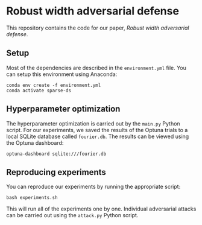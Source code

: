 # Robust width adversarial defense

This repository contains the code for our paper, *Robust width adversarial defense*.

## Setup

Most of the dependencies are described in the `environment.yml` file. You can setup this environment using Anaconda:

```console
conda env create -f environment.yml
conda activate sparse-ds
```

## Hyperparameter optimization

The hyperparameter optimization is carried out by the `main.py` Python script. For our experiments, we saved the results of the Optuna trials to a local SQLite database called `fourier.db`. The results can be viewed using the Optuna dashboard:

```console
optuna-dashboard sqlite:///fourier.db
```

## Reproducing experiments

You can reproduce our experiments by running the appropriate script:

```console
bash experiments.sh
```

This will run all of the experiments one by one. Individual adversarial attacks can be carried out using the `attack.py` Python script.
